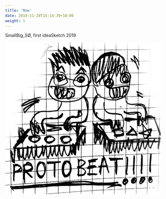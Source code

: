 ```yaml
---
title: 'Now'
date: 2018-11-28T15:14:39+10:00
weight: 1
---
```


SmallBig_SØ, first ideaSketch 2019

![2019-09-11BTBT](/works/2019-09-11BTBT.jpg)


